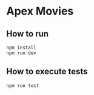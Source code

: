 # Apex Movies

## How to run

```
npm install
npm run dev
```

## How to execute tests

```
npm run test
```
